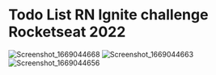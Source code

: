 # Todo List RN Ignite challenge Rocketseat 2022

![Screenshot_1669044668](https://user-images.githubusercontent.com/35678887/203095219-ef252ddf-b4bd-4df3-b3d2-2758becdc4e7.png)
![Screenshot_1669044663](https://user-images.githubusercontent.com/35678887/203095231-235ac9d3-8d66-4691-a006-0675f2d3426b.png)
![Screenshot_1669044656](https://user-images.githubusercontent.com/35678887/203095234-2ac047fc-258d-4868-b970-df1cdf438bd7.png)
